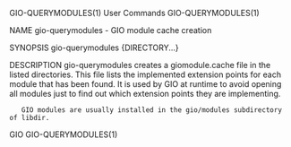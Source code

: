 GIO-QUERYMODULES(1)                          User Commands                         GIO-QUERYMODULES(1)

NAME
       gio-querymodules - GIO module cache creation

SYNOPSIS
       gio-querymodules {DIRECTORY...}

DESCRIPTION
       gio-querymodules creates a giomodule.cache file in the listed directories. This file lists the
       implemented extension points for each module that has been found. It is used by GIO at runtime
       to avoid opening all modules just to find out which extension points they are implementing.

       GIO modules are usually installed in the gio/modules subdirectory of libdir.

GIO                                                                                GIO-QUERYMODULES(1)
